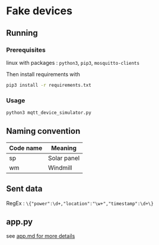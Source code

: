 # Fake devices

## Running

### Prerequisites

linux with packages : `python3`, `pip3`, `mosquitto-clients`

Then install requirements with 

```bash
pip3 install -r requirements.txt
```

### Usage

```bash
python3 mqtt_device_simulator.py
```

## Naming convention

| Code name | Meaning      |
|-----------|--------------|
| sp        | Solar panel  |
| wm        | Windmill     |

## Sent data

RegEx : `\{"power":\d+,"location":"\w+","timestamp":\d+\}`

## app.py 

see [app.md for more details](app.md)